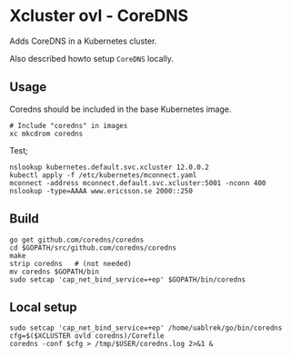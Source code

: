 Xcluster ovl - CoreDNS
======================

Adds CoreDNS in a Kubernetes cluster.

Also described howto setup `CoreDNS` locally.

Usage
-----

Coredns should be included in the base Kubernetes image.

```
# Include "coredns" in images
xc mkcdrom coredns
```

Test;

```
nslookup kubernetes.default.svc.xcluster 12.0.0.2
kubectl apply -f /etc/kubernetes/mconnect.yaml
mconnect -address mconnect.default.svc.xcluster:5001 -nconn 400
nslookup -type=AAAA www.ericsson.se 2000::250
```


Build
-----

```
go get github.com/coredns/coredns
cd $GOPATH/src/github.com/coredns/coredns
make
strip coredns   # (not needed)
mv coredns $GOPATH/bin
sudo setcap 'cap_net_bind_service=+ep' $GOPATH/bin/coredns
```


Local setup
-----------

```
sudo setcap 'cap_net_bind_service=+ep' /home/uablrek/go/bin/coredns
cfg=$($XCLUSTER ovld coredns)/Corefile
coredns -conf $cfg > /tmp/$USER/coredns.log 2>&1 &
```
